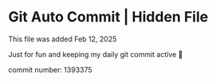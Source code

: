 # Git Auto Commit | Hidden File

This file was added Feb 12, 2025

Just for fun and keeping my daily git commit active 🤪

commit number: 1393375
